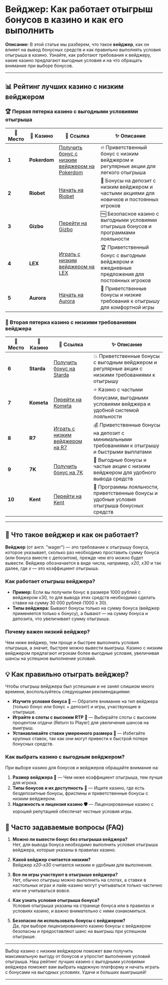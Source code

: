 # Вейджер: Как работает отыгрыш бонусов в казино и как его выполнить

**Описание:** В этой статье мы разберем, что такое **вейджер**, как он влияет на вывод бонусных средств и как правильно выполнять условия отыгрыша в казино. Узнайте, как работают требования к вейджеру, какие казино предлагают выгодные условия и на что обращать внимание при выборе бонусов.

---

## 📊 Рейтинг лучших казино с низким вейджером

### 🏆 Первая пятерка казино с выгодными условиями отыгрыша

| 🏅 **Место** | 🎰 **Казино**        | 🌟 **Ссылка**                                                                                     | ✨ **Описание**                                                                                         |
|--------------|----------------------|--------------------------------------------------------------------------------------------------|--------------------------------------------------------------------------------------------------------|
| **1**       | **Pokerdom**         | [Получить бонус с низким вейджером на Pokerdom](https://brandplay.link/4k77v2yx)                 | 🔥 Приветственный бонус с низким вейджером и регулярные акции для легкого отыгрыша                     |
| **2**       | **Riobet**           | [Начать на Riobet](https://brandplay.link/7xBLTPyj)                                              | 💎 Бонусы на депозит с низким вейджером и частыми акциями для новичков и постоянных игроков            |
| **3**       | **Gizbo**            | [Перейти на Gizbo](https://brandplay.link/bprXw4YV)                                              | 🆓 Безопасное казино с выгодными условиями отыгрыша бонусов и программами лояльности                   |
| **4**       | **LEX**              | [Играть с низким вейджером на LEX](https://brandplay.link/zW4hdDFV)                              | 🏆 Приветственный бонус с выгодным вейджером и ежедневные предложения для постоянных игроков           |
| **5**       | **Aurora**           | [Начать на Aurora](https://10trafic-stat2.com/click/668546556bcc6313411604bd/6766/13032/subaccount) | 🎁 Приветственные бонусы и низкие требования к отыгрышу для комфортной игры                            |

### 🏅 Вторая пятерка казино с низкими требованиями вейджера

| 🏅 **Место** | 🎰 **Казино**        | 🌟 **Ссылка**                                                                                     | ✨ **Описание**                                                                                         |
|--------------|----------------------|--------------------------------------------------------------------------------------------------|--------------------------------------------------------------------------------------------------------|
| **6**       | **Starda**           | [Получить бонус на Starda](https://brandplay.link/fB7xwRFL)                                      | 💥 Приветственные бонусы с выгодным вейджером и регулярные акции с низкими требованиями к отыгрышу      |
| **7**       | **Kometa**           | [Перейти на Kometa](https://brandplay.link/8ZymQJV8)                                             | ⭐ Казино с частыми бонусами, выгодными условиями вейджера и удобной системой лояльности                |
| **8**       | **R7**               | [Играть с низким вейджером на R7](https://brandplay.link/bMd3Yjsw)                               | 💰 Приветственные бонусы на депозит с минимальными требованиями к отыгрышу и быстрыми выплатами         |
| **9**       | **7K**               | [Получить бонус на 7K](https://brandplay.link/BvQyFShp)                                          | 🎲 Выгодные бонусы и частые акции с низким вейджером для удобного вывода средств                        |
| **10**      | **Kent**             | [Перейти на Kent](https://brandplay.link/Fv2WP3js)                                               | 🔄 Программы лояльности, приветственные бонусы и удобные условия отыгрыша бонусных средств              |

---

## 🎰 Что такое вейджер и как он работает?

**Вейджер** (от англ. "wager") — это требование к отыгрышу бонуса, которое указывает, сколько раз необходимо проставить сумму бонуса (или бонуса вместе с депозитом), прежде чем его можно будет вывести. Вейджер обозначается в виде числа, например, *x20*, *x30* и так далее, где *x* — это коэффициент отыгрыша.

### Как работает отыгрыш вейджера?

- **Пример:** Если вы получили бонус в размере 1000 рублей с вейджером x30, то для вывода этих средств необходимо сделать ставки на сумму 30 000 рублей (1000 x 30).
- **Типы вейджера:** Бывают бонусы только на сумму бонуса (вейджер применяется только к бонусу), а бывают — на сумму бонуса и депозита, что увеличивает сумму отыгрыша.

### Почему важен низкий вейджер?

Чем ниже вейджер, тем проще и быстрее выполнить условия отыгрыша, а значит, быстрее можно вывести выигрыш. Казино с низким вейджером предлагают игрокам более выгодные условия, увеличивая шансы на успешное выполнение условий.

## 💡 Как правильно отыграть вейджер?

Чтобы отыгрыш вейджера был успешным и не занял слишком много времени, воспользуйтесь следующими рекомендациями:

- **Изучите условия бонуса 🎉** — Обратите внимание на тип вейджера (только бонус или бонус + депозит) и игры, участвующие в отыгрыше.
- **Играйте в слоты с высоким RTP 🎰** — Выбирайте слоты с высоким процентом отдачи (Return to Player) для увеличения шансов на выигрыш.
- **Устанавливайте ставки умеренного размера 🛑** — Избегайте крупных ставок, так как они могут привести к быстрой потере бонусных средств.

### Как выбрать казино с выгодным вейджером?

При выборе казино для бонусов и вейджеров обращайте внимание на:

1. **Размер вейджера 🎯** — Чем ниже коэффициент отыгрыша, тем лучше для игрока.
2. **Типы бонусов и их доступность 💸** — Ищите казино, где есть бездепозитные бонусы, фриспины и приветственные бонусы с низким вейджером.
3. **Надежность и лицензия казино 🛡️** — Лицензированные казино с хорошей репутацией обеспечат честные условия игры.

## 📜 Часто задаваемые вопросы (FAQ)

1. **Можно ли вывести бонус без отыгрыша вейджера?**  
   Нет, для вывода бонуса необходимо выполнить условия отыгрыша вейджера, которые указаны в правилах казино.

2. **Какой вейджер считается низким?**  
   Вейджер *x20–x30* считается низким и удобным для выполнения.

3. **Все ли игры участвуют в отыгрыше вейджера?**  
   Нет, обычно отыгрыш можно выполнить на слотах, а ставки в настольных играх и лайв-казино могут учитываться только частично или не учитываться вовсе.

4. **Как узнать условия отыгрыша бонуса?**  
   Условия отыгрыша указаны на странице бонуса или в правилах и условиях казино, и важно внимательно с ними ознакомиться.

5. **Безопасно ли использовать бонусы с вейджером?**  
   Да, при выборе лицензированного казино бонусы с вейджером безопасны и предоставляют шанс на выигрыш при успешном отыгрыше.

---

Выбор казино с низким вейджером поможет вам получить максимальную выгоду от бонусов и упростит выполнение условий отыгрыша. Наш рейтинг лучших казино с выгодными условиями вейджера поможет вам выбрать надежную платформу и начать играть с бонусами на выгодных условиях. Удачи и больших выигрышей!

---
